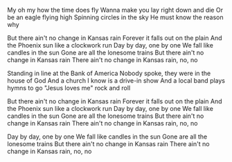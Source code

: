 My oh my how the time does fly
Wanna make you lay right down and die
Or be an eagle flying high
Spinning circles in the sky
He must know the reason why

But there ain't no change in Kansas rain
Forever it falls out on the plain
And the Phoenix sun like a clockwork run
Day by day, one by one
We fall like candles in the sun
Gone are all the lonesome trains
But there ain't no change in Kansas rain
There ain't no change in Kansas rain, no, no

Standing in line at the Bank of America
Nobody spoke, they were in the house of God
And a church I know is a drive-in show
And a local band plays hymns to go
"Jesus loves me" rock and roll

But there ain't no change in Kansas rain
Forever it falls out on the plain
And the Phoenix sun like a clockwork run
Day by day, one by one
We fall like candles in the sun
Gone are all the lonesome trains
But there ain't no change in Kansas rain
There ain't no change in Kansas rain, no, no

Day by day, one by one
We fall like candles in the sun
Gone are all the lonesome trains
But there ain't no change in Kansas rain
There ain't no change in Kansas rain, no, no
